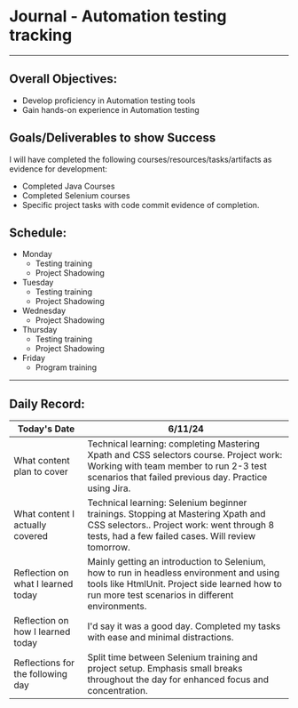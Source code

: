 # Journal - Automation testing tracking

---

## Overall Objectives:

[//]: # (The example\(s\) below should be specifics of the content that you plan on covering over the course of the 2 week learning period.  Additionally, they should be based directly on feedback from your manager.)
- Develop proficiency in Automation testing tools
- Gain hands-on experience in Automation testing

## Goals/Deliverables to show Success
I will have completed the following courses/resources/tasks/artifacts as evidence for development:

[//]: # (The example\(s\) below are EXHAUSTIVE, and should be attinable within the scope of the two weeks. You can have stretch goals if you like, but be reasonable with yourself in terms of what is a fair workload)
- Completed Java Courses
- Completed Selenium courses
- Specific project tasks with code commit evidence of completion.

## Schedule:

[//]: # (Complete this outline to show what you plan on covering each day - remember however, that this will likely change depending on your pprogress.  That is fine - just update it when you need to!)

- Monday
    - Testing training
    - Project Shadowing
- Tuesday
    - Testing training
    - Project Shadowing
- Wednesday
    - Project Shadowing
- Thursday
    - Testing training
    - Project Shadowing
- Friday
    - Program training

--- 
## Daily Record:
[//]: # (You’ll make one of these each day - just copy, paste, and edit the entry, keeping the most recent post at the top of this page. 
This reflection is what you’ll use to share out each day at standup.  
Remember however, that it is a guide only, and should be used accordingly.)

[//]: # (***Lastly, please remember that this daily record is for you.  
While your coaches will use it as a soft point of accountability, 
you should use it only as much as it supports your reflections in learning.
Sentences, bullet points, paragraphs, copy and pastes are welcome!***)

| Today's Date  | 6/11/24                                                                                                                                                                                      | 
|---|----------------------------------------------------------------------------------------------------------------------------------------------------------------------------------------------|
| What content plan to cover  | Technical learning: completing Mastering Xpath and CSS selectors course.  Project work: Working with team member to run 2-3 test scenarios that failed previous day. Practice using Jira.    |   
| What content I actually covered | Technical learning: Selenium beginner trainings. Stopping at Mastering Xpath and CSS selectors.. Project work: went through 8 tests, had a few failed cases. Will review tomorrow.           |  
| Reflection on what I learned today | Mainly getting an introduction to Selenium, how to run in headless environment and using tools like HtmlUnit. Project side learned how to run more test scenarios in different environments. |   
| Reflection on how I learned today | I'd say it was a good day. Completed my tasks with ease and minimal distractions.                                                                                                            |
| Reflections for the following day| Split time between Selenium training and project setup. Emphasis small breaks throughout the day for enhanced focus and concentration.                                                       